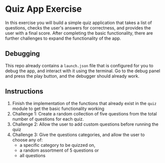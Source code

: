 # Quiz App Exercise

In this exercise you will build a simple quiz application that takes a list of questions, checks the user's answers for correctness, and provides the user with a final score. After completing the basic functionality, there are further challenges to expand the functionality of the app.

## Debugging

This repo already contains a `launch.json` file that is configured for you to debug the app, and interact with it using the terminal. Go to the debug panel and press the play button, and the debugger should already work.

## Instructions

1. Finish the implementation of the functions that already exist in the `quiz` module to get the basic functionality working
1. Challenge 1: Create a random collection of five questions from the total number of questions for each quiz.
1. Challenge 2: Allow the user to add custom questions before running the quiz
1. Challenge 3: Give the questions categories, and allow the user to choose any of:
   - a specific category to be quizzed on,
   - a random assortment of 5 questions or
   - all questions
